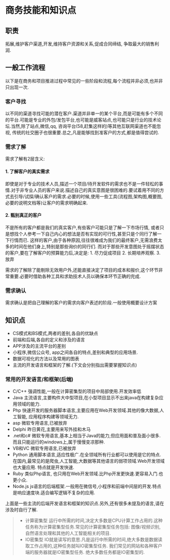# 商务技能和知识点

## 职责

拓展,维护客户渠道,开发,维持客户资源和关系,促成合同缔结, 争取最大的销售利润.

## 一般工作流程

以下是在商务和项目推进过程中常见的一些阶段和流程,每个流程并非必须,也并非只出现一次.

### 客户寻找

以不同的渠道寻找可能的潜在客户.渠道并非单一的某个平台,而是可能有多个不同的平台.可能是专业的外包/发包平台,也可能是威客站点,也可能只是行业的技术论坛.当然,除了站点,微信,qq, 咨询平台(58,赶集这样的)等其他互联网渠道也不能忽视, 传统的社交圈子也很重要.总之,凡是能够找到准客户的方式,都是值得尝试的.

### 需求了解

需求了解有2层含义:

#### 1. 了解客户的真实需求

即使是对于专业的技术人员,描述一个项目/待开发软件的需求也不是一件轻松的事情.对于非专业人员的客户来说.描述自己的真实意图是很困难的.要试着用不同的方式去引导/试探/确认客户的需求.必要的时候,使用一些工具(流程图,架构图,概要图,必要的说明文档等)让客户的需求明确起来.

#### 2. 甄别真正的客户

不是所有的客户都是我们的真实客户,有些客户可能只是了解一下市场行情, 或者只是想找个人参考一下自己内心的想法是否有实现的可行性,甚至只是个同行了解一下行情而已. 这样的客户,由于各种原因,往往很难成为我们的最终客户,无需浪费太多的时间在他们身上,特别是那些询价的同行们. 而对于那些开发意图处于摇摆状态的客户,要在了解客户的预算能力后,决定是: 1. 尽力促成项目 2. 长期培养观察. 3. 放弃

需求的了解除了能剔除无效用户外,还能直接决定了项目的成本和报价,这个环节非常重要.必要时借助各种工具和求助技术人员以确保本环节正确的完成.

### 需求确认

需求确认是把自己理解的客户的需求向客户表述的阶段.一般使用概要设计方案

## 知识点

* CS模式和BS模式,两者的差别,各自的优缺点
* 前端和后端,各自的定义和涉及的语言
* APP涉及的主流平台的差别
* 小程序,微信公众号, app之间各自的特点,差别和典型的应用场景.
* 数据可视化的方法以及常用的图表
* 主流的开发语言和框架的了解.(下文会分别指出需要掌握知识点)

### 常用的开发语言/和框架(后端)

* C/C++  强调性能,一般在计算密集型的项目中局部使用.开发效率低
* Java  主流语言,主要构件大中型项目,在小型项目显示不出来java在构建复杂应用领域的能力.
* Php  快速开发的服务器脚本语言,主要应用在Web开发领域.其他的像大数据,人工智能, 应用程序构建等领域无力.
* asp 微软专用语言,已被放弃
* Delphi  昨日黄花,主要用来写外挂和木马
* .net和c#  微软专用语言,基本上相当于Java的能力,但应用面和普及面小很多.而且只能运行的windows上,属于慢慢变凉那种.
* VB和VC 微软专用语言,已被放弃
* Python 通用脚本语言,适应性极广.在全领域所有行业都可以使用是它的特点.在国内,最常见的是爬虫,人工智能,大数据等其他语言的弱项领域.Web开发领域也大量应用. 特点就是开发快速.
* Ruby 类似Php语言, 也只用在Web开发领域.比Php开发更快速.更容易入门.也更小众.
* Node.js js语言的后端框架.一般用在微信号,小程序和前端中间层的开发.特点是响应速度块.适合编写逻辑不复杂的应用.

上面是一些主流的后端开发语言和框架的知识点.另外,还有很多未提及的语言,请在涉及时自行了解.

> * 计算密集型 运行中所需的时间,决定大多数是CPU计算工作占用的.这种任务称为计算密集型任务.常见的计算密集型任务包括: 图像/视频识别, 自然语言处理和其他的人工智能相关的项目.
> * IO密集型  IO就是读写的意思.凡是运行中所需的时间,绝大多数是数据读取工作占用的,这种任务就叫IO密集型任务. 我们常见的网站和各种客户端的服务器就是IO密集型任务. 绝大多数任务都是IO密集型的.

## 